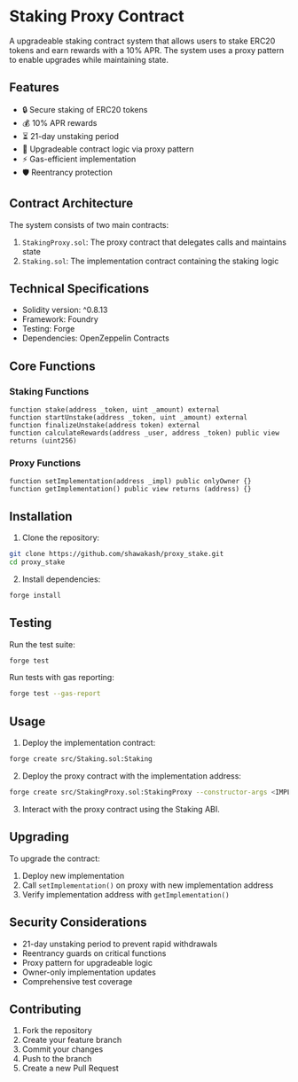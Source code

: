 # Staking Proxy Contract

A upgradeable staking contract system that allows users to stake ERC20 tokens and earn rewards with a 10% APR. The system uses a proxy pattern to enable upgrades while maintaining state.

## Features

- 🔒 Secure staking of ERC20 tokens
- 💰 10% APR rewards
- ⏳ 21-day unstaking period
- 🔄 Upgradeable contract logic via proxy pattern
- ⚡ Gas-efficient implementation
- 🛡️ Reentrancy protection

## Contract Architecture

The system consists of two main contracts:

1. `StakingProxy.sol`: The proxy contract that delegates calls and maintains state
2. `Staking.sol`: The implementation contract containing the staking logic

## Technical Specifications

- Solidity version: ^0.8.13
- Framework: Foundry
- Testing: Forge
- Dependencies: OpenZeppelin Contracts

## Core Functions

### Staking Functions

```solidity
function stake(address _token, uint _amount) external
function startUnstake(address _token, uint _amount) external
function finalizeUnstake(address token) external
function calculateRewards(address _user, address _token) public view returns (uint256)
```

### Proxy Functions

```solidity
function setImplementation(address _impl) public onlyOwner {}
function getImplementation() public view returns (address) {}
```

## Installation

1. Clone the repository:
```bash
git clone https://github.com/shawakash/proxy_stake.git
cd proxy_stake
```

2. Install dependencies:
```bash
forge install
```

## Testing

Run the test suite:
```bash
forge test
```

Run tests with gas reporting:
```bash
forge test --gas-report
```

## Usage

1. Deploy the implementation contract:
```bash
forge create src/Staking.sol:Staking
```

2. Deploy the proxy contract with the implementation address:
```bash
forge create src/StakingProxy.sol:StakingProxy --constructor-args <IMPLEMENTATION_ADDRESS>
```

3. Interact with the proxy contract using the Staking ABI.

## Upgrading

To upgrade the contract:

1. Deploy new implementation
2. Call `setImplementation()` on proxy with new implementation address
3. Verify implementation address with `getImplementation()`

## Security Considerations

- 21-day unstaking period to prevent rapid withdrawals
- Reentrancy guards on critical functions
- Proxy pattern for upgradeable logic
- Owner-only implementation updates
- Comprehensive test coverage

## Contributing

1. Fork the repository
2. Create your feature branch
3. Commit your changes
4. Push to the branch
5. Create a new Pull Request
